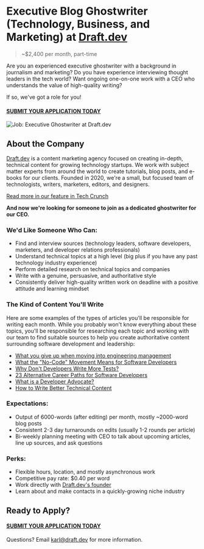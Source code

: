 # Executive Blog Ghostwriter (Technology, Business, and Marketing) at [Draft.dev](https://draft.dev/)
> ~$2,400 per month, part-time

Are you an experienced executive ghostwriter with a background in journalism and marketing? Do you have experience interviewing thought leaders in the tech world? Want ongoing one-on-one work with a CEO who understands the value of high-quality writing?

If so, we've got a role for you!

#### [SUBMIT YOUR APPLICATION TODAY](https://airtable.com/shrd75lL9JbctxuMs)

![Job: Executive Ghostwriter at Draft.dev](https://draft.dev/learn/assets/posts/img_0990.png)

## About the Company
[Draft.dev](https://draft.dev/) is a content marketing agency focused on creating in-depth, technical content for growing technology startups. We work with subject matter experts from around the world to create tutorials, blog posts, and e-books for our clients. Founded in 2020, we're a small, but focused team of technologists, writers, marketers, editors, and designers.

[Read more in our feature in Tech Crunch](https://techcrunch.com/2021/07/29/draft-dev-ceo-karl-hughes-on-the-importance-of-using-experts-in-developer-marketing/)

**And now we're looking for someone to join as a dedicated ghostwriter for our CEO.**

### We'd Like Someone Who Can:
- Find and interview sources (technology leaders, software developers, marketers, and developer relations professionals)
- Understand technical topics at a high level (big plus if you have any past technology industry experience)
- Perform detailed research on technical topics and companies
- Write with a genuine, persuasive, and authoritative style
- Consistently deliver high-quality written work on deadline with a positive attitude and learning mindset

### The Kind of Content You'll Write
Here are some examples of the types of articles you'll be responsible for writing each month. While you probably won't know everything about these topics, you'll be responsible for researching each topic and working with our team to find suitable sources to help you create authoritative content surrounding software development and leadership:

- [What you give up when moving into engineering management](https://stackoverflow.blog/2022/02/23/what-you-give-up-when-moving-into-engineering-management/)
- [What the "No-Code" Movement Means for Software Developers](https://www.telerik.com/blogs/what-no-code-movement-means-for-software-developers)
- [Why Don't Developers Write More Tests?](https://dzone.com/articles/why-dont-developers-write-more-tests)
- [23 Alternative Career Paths for Software Developers](https://www.freecodecamp.org/news/alternative-career-paths/)
- [What is a Developer Advocate?](https://draft.dev/learn/what-is-a-developer-advocate)
- [How to Write Better Technical Content](https://draft.dev/learn/technical-content)

### Expectations:
- Output of 6000-words (after editing) per month, mostly ~2000-word blog posts
- Consistent 2-3 day turnarounds on edits (usually 1-2 rounds per article)
- Bi-weekly planning meeting with CEO to talk about upcoming articles, line up sources, and ask questions

### Perks:
- Flexible hours, location, and mostly asynchronous work
- Competitive pay rate: $0.40 per word
- Work directly with [Draft.dev's founder](https://www.linkedin.com/in/karllhughes)
- Learn about and make contacts in a quickly-growing niche industry

## Ready to Apply?

#### [SUBMIT YOUR APPLICATION TODAY](https://airtable.com/shrd75lL9JbctxuMs)

Questions? Email [karl@draft.dev](mailto:karl@draft.dev) for more information.
